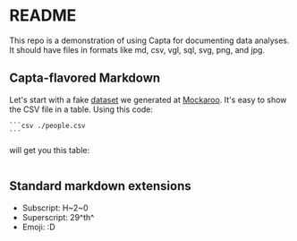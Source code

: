 # README

This repo is a demonstration of using Capta for documenting data analyses.
It should have files in formats like md, csv, vgl, sql, svg, png, and jpg.

## Capta-flavored Markdown

Let's start with a fake [dataset](people.csv) we generated at [Mockaroo](https://www.mockaroo.com/).
It's easy to show the CSV file in a table. Using this code:

````
```csv ./people.csv
```
````

will get you this table:

```csv ./people.csv
```

## Standard markdown extensions

- Subscript: H~2~0
- Superscript: 29^th^
- Emoji: :D
